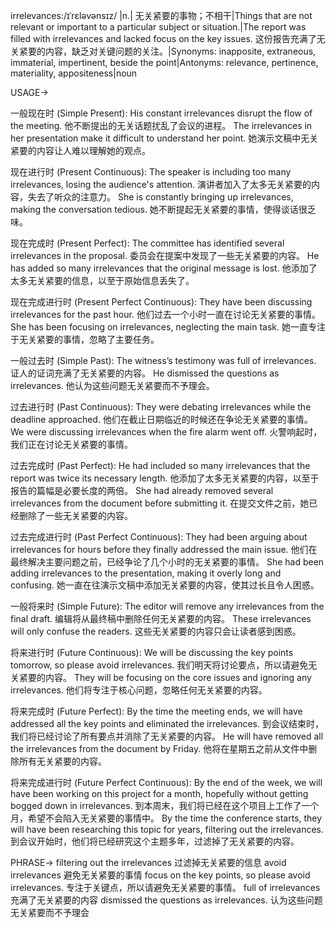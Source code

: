 irrelevances:/ɪˈrɛləvənsɪz/
|n.| 无关紧要的事物；不相干|Things that are not relevant or important to a particular subject or situation.|The report was filled with irrelevances and lacked focus on the key issues.  这份报告充满了无关紧要的内容，缺乏对关键问题的关注。|Synonyms:  inapposite, extraneous, immaterial, impertinent, beside the point|Antonyms:  relevance, pertinence,  materiality, appositeness|noun

USAGE->

一般现在时 (Simple Present):
His constant irrelevances disrupt the flow of the meeting. 他不断提出的无关话题扰乱了会议的进程。
The irrelevances in her presentation make it difficult to understand her point. 她演示文稿中无关紧要的内容让人难以理解她的观点。

现在进行时 (Present Continuous):
The speaker is including too many irrelevances, losing the audience's attention. 演讲者加入了太多无关紧要的内容，失去了听众的注意力。
She is constantly bringing up irrelevances, making the conversation tedious. 她不断提起无关紧要的事情，使得谈话很乏味。


现在完成时 (Present Perfect):
The committee has identified several irrelevances in the proposal. 委员会在提案中发现了一些无关紧要的内容。
He has added so many irrelevances that the original message is lost. 他添加了太多无关紧要的信息，以至于原始信息丢失了。

现在完成进行时 (Present Perfect Continuous):
They have been discussing irrelevances for the past hour. 他们过去一个小时一直在讨论无关紧要的事情。
She has been focusing on irrelevances, neglecting the main task. 她一直专注于无关紧要的事情，忽略了主要任务。

一般过去时 (Simple Past):
The witness’s testimony was full of irrelevances. 证人的证词充满了无关紧要的内容。
He dismissed the questions as irrelevances. 他认为这些问题无关紧要而不予理会。


过去进行时 (Past Continuous):
They were debating irrelevances while the deadline approached.  他们在截止日期临近的时候还在争论无关紧要的事情。
We were discussing irrelevances when the fire alarm went off.  火警响起时，我们正在讨论无关紧要的事情。

过去完成时 (Past Perfect):
He had included so many irrelevances that the report was twice its necessary length. 他添加了太多无关紧要的内容，以至于报告的篇幅是必要长度的两倍。
She had already removed several irrelevances from the document before submitting it. 在提交文件之前，她已经删除了一些无关紧要的内容。


过去完成进行时 (Past Perfect Continuous):
They had been arguing about irrelevances for hours before they finally addressed the main issue.  他们在最终解决主要问题之前，已经争论了几个小时的无关紧要的事情。
She had been adding irrelevances to the presentation, making it overly long and confusing. 她一直在往演示文稿中添加无关紧要的内容，使其过长且令人困惑。

一般将来时 (Simple Future):
The editor will remove any irrelevances from the final draft. 编辑将从最终稿中删除任何无关紧要的内容。
These irrelevances will only confuse the readers. 这些无关紧要的内容只会让读者感到困惑。

将来进行时 (Future Continuous):
We will be discussing the key points tomorrow, so please avoid irrelevances. 我们明天将讨论要点，所以请避免无关紧要的内容。
They will be focusing on the core issues and ignoring any irrelevances. 他们将专注于核心问题，忽略任何无关紧要的内容。

将来完成时 (Future Perfect):
By the time the meeting ends, we will have addressed all the key points and eliminated the irrelevances.  到会议结束时，我们将已经讨论了所有要点并消除了无关紧要的内容。
He will have removed all the irrelevances from the document by Friday. 他将在星期五之前从文件中删除所有无关紧要的内容。


将来完成进行时 (Future Perfect Continuous):
By the end of the week, we will have been working on this project for a month, hopefully without getting bogged down in irrelevances. 到本周末，我们将已经在这个项目上工作了一个月，希望不会陷入无关紧要的事情中。
By the time the conference starts, they will have been researching this topic for years, filtering out the irrelevances. 到会议开始时，他们将已经研究这个主题多年，过滤掉了无关紧要的内容。

PHRASE->
filtering out the irrelevances 过滤掉无关紧要的信息
avoid irrelevances 避免无关紧要的事情
focus on the key points, so please avoid irrelevances. 专注于关键点，所以请避免无关紧要的事情。
full of irrelevances 充满了无关紧要的内容
dismissed the questions as irrelevances.  认为这些问题无关紧要而不予理会
